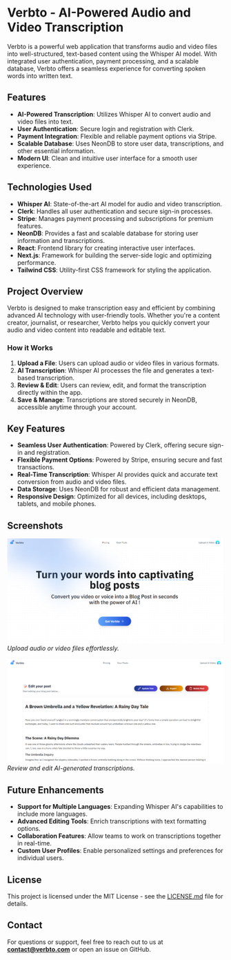 # Verbto - AI-Powered Audio and Video Transcription

Verbto is a powerful web application that transforms audio and video files into well-structured, text-based content using the Whisper AI model. With integrated user authentication, payment processing, and a scalable database, Verbto offers a seamless experience for converting spoken words into written text.

## Features

- **AI-Powered Transcription**: Utilizes Whisper AI to convert audio and video files into text.
- **User Authentication**: Secure login and registration with Clerk.
- **Payment Integration**: Flexible and reliable payment options via Stripe.
- **Scalable Database**: Uses NeonDB to store user data, transcriptions, and other essential information.
- **Modern UI**: Clean and intuitive user interface for a smooth user experience.

## Technologies Used

- **Whisper AI**: State-of-the-art AI model for audio and video transcription.
- **Clerk**: Handles all user authentication and secure sign-in processes.
- **Stripe**: Manages payment processing and subscriptions for premium features.
- **NeonDB**: Provides a fast and scalable database for storing user information and transcriptions.
- **React**: Frontend library for creating interactive user interfaces.
- **Next.js**: Framework for building the server-side logic and optimizing performance.
- **Tailwind CSS**: Utility-first CSS framework for styling the application.

## Project Overview

Verbto is designed to make transcription easy and efficient by combining advanced AI technology with user-friendly tools. Whether you're a content creator, journalist, or researcher, Verbto helps you quickly convert your audio and video content into readable and editable text.

### How it Works

1. **Upload a File**: Users can upload audio or video files in various formats.
2. **AI Transcription**: Whisper AI processes the file and generates a text-based transcription.
3. **Review & Edit**: Users can review, edit, and format the transcription directly within the app.
4. **Save & Manage**: Transcriptions are stored securely in NeonDB, accessible anytime through your account.

## Key Features

- **Seamless User Authentication**: Powered by Clerk, offering secure sign-in and registration.
- **Flexible Payment Options**: Powered by Stripe, ensuring secure and fast transactions.
- **Real-Time Transcription**: Whisper AI provides quick and accurate text conversion from audio and video files.
- **Data Storage**: Uses NeonDB for robust and efficient data management.
- **Responsive Design**: Optimized for all devices, including desktops, tablets, and mobile phones.

## Screenshots

![Screenshot 1](./screenshots/verbto.png)
*Upload audio or video files effortlessly.*

![Screenshot 2](./screenshots/verbto-post.png)
*Review and edit AI-generated transcriptions.*

## Future Enhancements

- **Support for Multiple Languages**: Expanding Whisper AI's capabilities to include more languages.
- **Advanced Editing Tools**: Enrich transcriptions with text formatting options.
- **Collaboration Features**: Allow teams to work on transcriptions together in real-time.
- **Custom User Profiles**: Enable personalized settings and preferences for individual users.

## License

This project is licensed under the MIT License - see the [LICENSE.md](LICENSE.md) file for details.

## Contact

For questions or support, feel free to reach out to us at **contact@verbto.com** or open an issue on GitHub.



